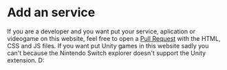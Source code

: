 # Add an service 

If you are a developer and you want put your service, aplication or videogame on this website,
feel free to open a [Pull Request](https://github.com/CosmoXDD/Nintendo-Switch-Web-Exploit/pulls) with 
the HTML, CSS and JS files. If you want put Unity games in this website sadly you can't because 
the Nintendo Switch explorer doesn't support the Unity extension. D: